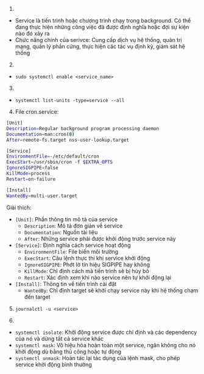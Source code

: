 1. 
- Service là tiến trình hoặc chương trình chạy trong background. Có thể đang thực hiện những công việc đã được định nghĩa hoặc đợi sự kiện nào đó xảy ra
- Chức năng chính của serivce: Cung cấp dịch vụ hệ thống, quản trị mạng, quản lý phần cứng, thực hiện các tác vụ định kỳ, giám sát hệ thống

2. 
- `sudo systemctl enable <service_name>` 

3. 
- `systemctl list-units -type=service --all`

4. File cron.service: 
```bash
[Unit]
Description=Regular background program processing daemon
Documentation=man:cron(8)
After=remote-fs.target nss-user-lookup.target

[Service]
EnvironmentFile=-/etc/default/cron
ExecStart=/usr/sbin/cron -f $EXTRA_OPTS
IgnoreSIGPIPE=false
KillMode=process
Restart=on-failure

[Install]
WantedBy=multi-user.target
```

Giải thích:
- `[Unit]`: Phần thông tin mô tả của service
    + `Description`: Mô tả đơn giản về service
    + `Documentation`: Nguồn tài liệu
    + `After`: Những service phải được khởi động trước service này
- `[Service]`: Định nghĩa cách service hoạt động
    + `EnvironmentFile`: File biến môi trường
    + `ExecStart`: Câu lệnh thực thi khi service khởi động
    + `IgnoreSIGPIPE`: Phớt lờ tín hiệu SIGPIPE hay không
    + `KillMode`: Chỉ định cách mà tiến trình sẽ bị hủy bỏ
    + `Restart`: Xác định xem khi nào service nên tự khởi động lại
- `[Install]`: Thông tin về tiến trình cài đặt
    + `WantedBy`: Chỉ định target sẽ khởi chạy service này khi hệ thống chạm đến target

5. `journalctl -u <service>`

6. 
- `systemctl isolate`: Khởi động service được chỉ định và các dependency của nó và dừng tất cả service khác
- `systemctl mask`: Vô hiệu hóa hoàn toàn một service, ngăn không cho nó khởi động dù bằng thủ công hoặc tự động
- `systemctl unmask`: Hoàn tác lại tác dụng của lệnh mask, cho phép service khởi động bình thường